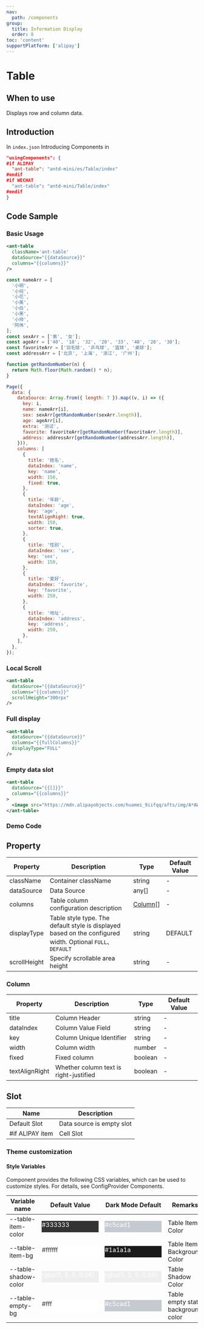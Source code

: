```yaml
---
nav:
  path: /components
group:
  title: Information Display
  order: 8
toc: 'content'
supportPlatform: ['alipay']
---
```


# Table

## When to use

Displays row and column data.

## Introduction

In `index.json` Introducing Components in

```json
"usingComponents": {
#if ALIPAY
  "ant-table": "antd-mini/es/Table/index"
#endif
#if WECHAT
  "ant-table": "antd-mini/Table/index"
#endif
}
```

## Code Sample

### Basic Usage

```xml
<ant-table
  className='ant-table'
  dataSource="{{dataSource}}"
  columns="{{columns}}"
/>
```

```js
const nameArr = [
  '小明',
  '小何',
  '小花',
  '小美',
  '小白',
  '小黑',
  '小帅',
  '阿伟',
];
const sexArr = ['男', '女'];
const ageArr = ['40', '18', '32', '20', '33', '48', '28', '38'];
const favoriteArr = ['羽毛球', '乒乓球', '篮球', '桌球'];
const addressArr = ['北京', '上海', '浙江', '广州'];

function getRandomNumber(n) {
  return Math.floor(Math.random() * n);
}

Page({
  data: {
    dataSource: Array.from({ length: 7 }).map((v, i) => ({
      key: i,
      name: nameArr[i],
      sex: sexArr[getRandomNumber(sexArr.length)],
      age: ageArr[i],
      extra: '测试',
      favorite: favoriteArr[getRandomNumber(favoriteArr.length)],
      address: addressArr[getRandomNumber(addressArr.length)],
    })),
    columns: [
      {
        title: '姓名',
        dataIndex: 'name',
        key: 'name',
        width: 150,
        fixed: true,
      },
      {
        title: '年龄',
        dataIndex: 'age',
        key: 'age',
        textAlignRight: true,
        width: 150,
        sorter: true,
      },
      {
        title: '性别',
        dataIndex: 'sex',
        key: 'sex',
        width: 150,
      },
      {
        title: '爱好',
        dataIndex: 'favorite',
        key: 'favorite',
        width: 250,
      },
      {
        title: '地址',
        dataIndex: 'address',
        key: 'address',
        width: 250,
      },
    ],
  },
});
```

### Local Scroll

```xml
<ant-table
  dataSource="{{dataSource}}"
  columns="{{columns}}"
  scrollHeight="300rpx"
/>
```

### Full display

```xml
<ant-table
  dataSource="{{dataSource}}"
  columns="{{fullColumns}}"
  displayType="FULL"
/>
```

### Empty data slot

```xml
<ant-table
  dataSource="{{[]}}"
  columns="{{columns}}"
>
  <image src="https://mdn.alipayobjects.com/huamei_9iifqq/afts/img/A*AWeXQYuIODwAAAAAAAAAAAAADjWYAQ/original" />
</ant-table>
```

### Demo Code

<code src="../../demo/pages/Table/index"></code>

## Property

| Property         | Description                                                                   | Type                | Default Value  |
| ------------ | ---------------------------------------------------------------------- | ------------------- | ------- |
| className    | Container className                                                         | string              | -       |
| dataSource   | Data Source                                                                 | any[]               | -       |
| columns      | Table column configuration description                                                       | [Column](#column)[] | -       |
| displayType  | Table style type. The default style is displayed based on the configured width. Optional `FULL`、`DEFAULT` | string              | DEFAULT |
| scrollHeight | Specify scrollable area height                                                     | string              | -       |

### Column

| Property           | Description             | Type    | Default Value |
| -------------- | ---------------- | ------- | ------ |
| title          | Column Header           | string  | -      |
| dataIndex      | Column Value Field       | string  | -      |
| key            | Column Unique Identifier       | string  | -      |
| width          | Column width           | number  | -      |
| fixed          | Fixed column       | boolean | -      |
| textAlignRight | Whether column text is right-justified | boolean | -      |

## Slot

| Name            | Description           |
| --------------- | -------------- |
| Default Slot        | Data source is empty slot |
| #if ALIPAY item | Cell Slot     |

### Theme customization

#### Style Variables

Component provides the following CSS variables, which can be used to customize styles. For details, see ConfigProvider Components.

| Variable name               | Default Value                                                                                                                    | Dark Mode Default                                                                                                            | Remarks               |
| -------------------- | ------------------------------------------------------------------------------------------------------------------------- | ------------------------------------------------------------------------------------------------------------------------- | ------------------ |
| --table-item-color   | <div style="width: 150px; height: 30px; background-color: #333333; color: #ffffff;">#333333</div>                         | <div style="width: 150px; height: 30px; background-color: #c5cad1; color: #ffffff;">#c5cad1</div>                         | Table Item Color           |
| --table-item-bg      | <div style="width: 150px; height: 30px; background-color: #ffffff; color: #333333;">#ffffff</div>                         | <div style="width: 150px; height: 30px; background-color: #1a1a1a; color: #ffffff;">#1a1a1a</div>                         | Table Item Background Color       |
| --table-shadow-color | <div style="width: 150px; height: 30px; background-color: rgba(5, 5, 5, 0.06); color: #ffffff;">rgba(5, 5, 5, 0.06)</div> | <div style="width: 150px; height: 30px; background-color: rgba(5, 5, 5, 0.06); color: #ffffff;">rgba(5, 5, 5, 0.06)</div> | Table Shadow Color       |
| --table-empty-bg     | <div style="width: 150px; height: 30px; background-color: #fff; color: #333333;">#fff</div>                               | <div style="width: 150px; height: 30px; background-color: #c5cad1; color: #ffffff;">#c5cad1</div>                         | Table empty state background color |
